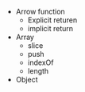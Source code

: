 * Arrow function
	* Explicit returen
	* implicit return
* Array
	* slice
	* push
	* indexOf
	* length
* Object
